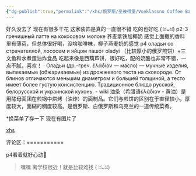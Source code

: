 ```yaml
---
{"dg-publish":true,"permalink":"/xhs/俄罗斯/圣彼得堡/Vseklassno Coffee Bar2/","tags":["rednote","圣彼得堡"],"created":"2025-03-17T22:23:57.451+08:00","updated":"2025-03-20T22:46:14.551+08:00"}
---
```


 

好久没去了 现在有很多干花 这家装饰是真的一直很不错 吃的也好吃 ( ꈍᴗꈍ)
p2-3 гречишный латте на кокосовом молоке 荞麦拿铁加椰奶 感觉上面撒的香料里有薄荷，但总体很好喝，没啥咖啡味，椰子燕麦奶的感觉
p4 оладьи со страчателлой, лососем и яйцом пашот oladyi （比较厚小的俄罗煎饼）+三文鱼和水煮蛋油炸食品 吃起来像是西葫芦饼，很好吃，配的奶酪也非常不错，一点不腻，喜欢！
· Ола́дьи (др.-греч. ἐλάδιον — масло) — мучные изделия, выпекаемые (обжариваемые) из дрожжевого теста на сковороде. От блинов отличаются меньшим диаметром и большей толщиной, а тесто имеет более густую консистенцию. Традиционное блюдо русской, белорусской и украинской кухонь. - wiki
油条（希腊语ἐλάδιον - 黄油）是用酵母面团在煎锅中烘烤（油炸）的面制品。它们与煎饼的区别在于直径较小，厚度较大，面糊的稠度较高。是俄罗斯、白俄罗斯和乌克兰的一道传统菜肴。
	
*换菜单了存一下 现在有图片了

[xhs](https://www.xiaohongshu.com/explore/644d157c0000000013015b3d?xsec_token=ABEe5BUgS9umITUaA9yAQ9bOifY8IeKk0jGG3SJzGdNDI=&xsec_source=pc_user)

评论区：===========

p4看着就好心动💓

> 嘿嘿 离学校很近！就是比较难找 ( ꈍᴗꈍ)